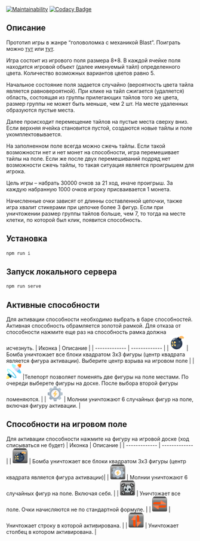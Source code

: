 [![Maintainability](https://api.codeclimate.com/v1/badges/8c213d5a42a506330f61/maintainability)](https://codeclimate.com/github/Vetrash/TapClap-BlastGame/maintainability)
[![Codacy Badge](https://app.codacy.com/project/badge/Grade/3d272a0b90d34833a05f5129b871a1d9)](https://www.codacy.com/gh/Vetrash/TapClap-BlastGame/dashboard?utm_source=github.com&amp;utm_medium=referral&amp;utm_content=Vetrash/TapClap-BlastGame&amp;utm_campaign=Badge_Grade)

## Описание
<p>Прототип игры в жанре “головоломка с механикой Blast”. Поиграть можно <a href="https://tapclap-blastgame-vetrash.vercel.app/">тут</a> или <a href="https://tapclap-blastgame-git-main-vetrash.vercel.app/">тут</a>.</p>

<p>Игра состоит из игрового поля размера 8*8. В каждой ячейке поля находится игровой объект (далее именуемый тайл) определенного цвета. Количество возможных вариантов цветов равно 5. </p>
<p>Начальное состояние поля задается случайно (вероятность цвета тайла является равновероятной). При клике на тайл сжигается (удаляется) область, состоящая из группы прилегающих тайлов того же цвета, размер группы не может быть меньше, чем 2 шт. На месте удаленных образуются пустые места. </p>
<p>Далее происходит перемещение тайлов на пустые места сверху вниз. Если верхняя ячейка становится пустой, создаются новые тайлы и поле укомплектовывается. </p>
<p>На заполненном поле всегда можно сжечь тайлы. Если такой возможности нет и нет монет на способности, игра перемешивает тайлы на поле. Если же после двух перемешиваний подряд нет возможности сжечь тайлы, то такая ситуация является проигрышем для игрока. </p>
<p>Цель игры – набрать 30000 очков за 21 ход, иначе проигрыш. За каждую набранную 1000 очков игроку присваивается 1 монета. </p>
<p>Начисленные очки зависят от длинны составленной цепочки, также игра хвалит стикерами при цепочке более 3 фигур. Если при уничтожении размер группы тайлов больше, чем 7, то тогда на месте клетки, по которой был клик, появится способность. </p>

## Установка
```sh
npm run i
```

## Запуск локального сервера
```sh
npm run serve
```

## Активные способности
Для активации способности необходимо выбрать в баре способностей. Активная способность обрамляется золотой рамкой. Для отказа от способности нажмите еще раз на способность рамка должна исчезнуть.
| Иконка | Описание |
| ------------- | ------------- |
| <img src="src/assets/images/spells/bomb.png" width="40" height="40"/>  | Бомба уничтожает все блоки квадратом 3х3 фигуры (центр квадрата является фигура активации). Выберите центр взрыва на игровом поле  |
| <img src="src/assets/images/spells/port.png" width="40" height="40"/>  |Телепорт позволяет поменять две фигуры на поле местами. По очереди выберете фигуры на доске. После выбора второй фигуры поменяются. |
| <img src="src/assets/images/spells/lightning.png" width="40" height="40"/> | Молнии уничтожают 6 случайных фигур на поле, включая фигуру активации. |

## Способности на игровом поле
Для активации способности нажмите на фигуру на игровой доске (ход списываться не будет)
| Иконка | Описание |
| ------------- | ------------- |
| <img src="src/assets/images/spells/bloks/bomb.png" width="40" height="40"/>  | Бомба уничтожает все блоки квадратом 3х3 фигуры (центр квадрата является фигура активации)|
| <img src="src/assets/images/spells/bloks/lightning.png" width="40" height="40"/> | Молнии уничтожают 6 случайных фигур на поле. Включая себя. |
| <img src="src/assets/images/spells/bloks/killAll.png" width="40" height="40"/>   | Уничтожает все поле. Очки начисляются не по стандартной формуле. |
| <img src="src/assets/images/spells/bloks/killRow.png" width="40" height="40"/>   | Уничтожает строку в которой активирована. |
| <img src="src/assets/images/spells/bloks/killCol.png" width="40" height="40"/>   | Уничтожает столбец в котором активирована. |
